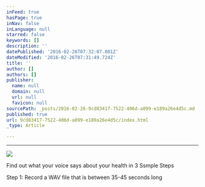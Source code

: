 ```yaml
---
inFeed: true
hasPage: true
inNav: false
inLanguage: null
starred: false
keywords: []
description: ''
datePublished: '2016-02-26T07:32:07.801Z'
dateModified: '2016-02-26T07:31:49.724Z'
title: ''
author: []
authors: []
publisher:
  name: null
  domain: null
  url: null
  favicon: null
sourcePath: _posts/2016-02-26-9cd83417-7522-406d-a099-e189a26e4d5c.md
published: true
url: 9cd83417-7522-406d-a099-e189a26e4d5c/index.html
_type: Article

---
```

****
![](https://the-grid-user-content.s3-us-west-2.amazonaws.com/9fb39eea-a3d3-4f47-88bb-2c354a701688.png)

Find out what your voice says about your health in 3 Ssmple Steps

Step 1: Record a WAV file that is between 35-45 seconds long